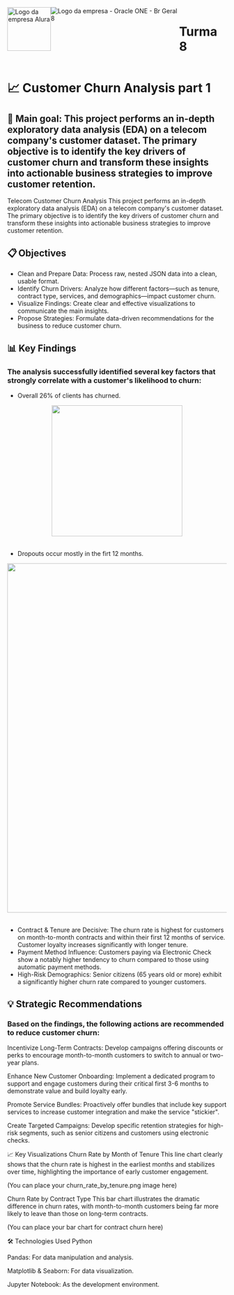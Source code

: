 <div  style="display: flex;">
    <img alt="Logo da empresa Alura" src="https://www.cuponation.com.br/images/fit-in/256x/images/a/alura_logo.png", style = "width:100px;">
    <img class="company-logo__img" src="https://cdn2.gnarususercontent.com.br/1/1221562/b6256fa6-5fde-4cdd-a4a3-d33ebc90bb6c.png" alt="Logo da empresa - Oracle ONE - Br Geral 8">
    <h1>Turma 8</h1>
</div>

# 📈 Customer Churn Analysis part 1

## 🎯 Main goal: This project performs an in-depth exploratory data analysis (EDA) on a telecom company's customer dataset. The primary objective is to identify the key drivers of customer churn and transform these insights into actionable business strategies to improve customer retention.

Telecom Customer Churn Analysis
This project performs an in-depth exploratory data analysis (EDA) on a telecom company's customer dataset. The primary objective is to identify the key drivers of customer churn and transform these insights into actionable business strategies to improve customer retention.

## 📋 Objectives
* Clean and Prepare Data: Process raw, nested JSON data into a clean, usable format.
* Identify Churn Drivers: Analyze how different factors—such as tenure, contract type, services, and demographics—impact customer churn.
* Visualize Findings: Create clear and effective visualizations to communicate the main insights.
* Propose Strategies: Formulate data-driven recommendations for the business to reduce customer churn.

## 📊 Key Findings
### The analysis successfully identified several key factors that strongly correlate with a customer's likelihood to churn:

* Overall 26% of clients has churned.
<div align = center>
    <img src="https://github.com/user-attachments/assets/74e469c4-6220-4e80-a2dd-ccfed5df3dce", width="300">
</div>
</br>

* Dropouts occur mostly in the firt 12 months.
<div align = center>
    <img src="https://github.com/user-attachments/assets/d42cafc1-d14c-4f25-a63c-7a14e4393a75", width="800">
</div>
</br>

* Contract & Tenure are Decisive: The churn rate is highest for customers on month-to-month contracts and within their first 12 months of service. Customer loyalty increases significantly with longer tenure.
* Payment Method Influence: Customers paying via Electronic Check show a notably higher tendency to churn compared to those using automatic payment methods.
* High-Risk Demographics: Senior citizens (65 years old or more) exhibit a significantly higher churn rate compared to younger customers.

## 💡 Strategic Recommendations
### Based on the findings, the following actions are recommended to reduce customer churn:

Incentivize Long-Term Contracts: Develop campaigns offering discounts or perks to encourage month-to-month customers to switch to annual or two-year plans.

Enhance New Customer Onboarding: Implement a dedicated program to support and engage customers during their critical first 3-6 months to demonstrate value and build loyalty early.

Promote Service Bundles: Proactively offer bundles that include key support services to increase customer integration and make the service "stickier".

Create Targeted Campaigns: Develop specific retention strategies for high-risk segments, such as senior citizens and customers using electronic checks.

📈 Key Visualizations
Churn Rate by Month of Tenure
This line chart clearly shows that the churn rate is highest in the earliest months and stabilizes over time, highlighting the importance of early customer engagement.

(You can place your churn_rate_by_tenure.png image here)

Churn Rate by Contract Type
This bar chart illustrates the dramatic difference in churn rates, with month-to-month customers being far more likely to leave than those on long-term contracts.

(You can place your bar chart for contract churn here)

🛠️ Technologies Used
Python

Pandas: For data manipulation and analysis.

Matplotlib & Seaborn: For data visualization.

Jupyter Notebook: As the development environment.
